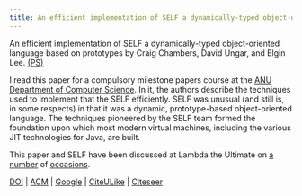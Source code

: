 ```yaml
---
title: An efficient implementation of SELF a dynamically-typed object-oriented language based on prototypes
---
```

<span class="title">An efficient implementation of SELF a dynamically-typed object-oriented language based on prototypes</span> by Craig Chambers, David Ungar, and Elgin Lee. <a href="http://research.sun.com/self/papers/oopsla89.ps.gz">(PS)</a>

I read this paper for a compulsory milestone papers course at the <a href="http://cs.anu.edu.au/">ANU Department of Computer Science</a>. In it, the authors describe the techniques used to implement that the SELF efficiently. SELF was unusual (and still is, in some respects) in that it was a dynamic, prototype-based object-oriented language. The techniques pioneered by the SELF team formed the foundation upon which most modern virtual machines, including the various JIT technologies for Java, are built. 

This paper and SELF have been discussed at Lambda the Ultimate on <a href="http://lambda-the-ultimate.org/node/767#comment-6989">a</a> <a href="http://lambda-the-ultimate.org/classic/message12290.html">number</a> of <a href="http://www.google.com/search?hl=en&lr=&domains=http%3A%2F%2Flambda-the-ultimate.org&q=self+dynamic+prototype+language&btnG=Search&sitesearch=http%3A%2F%2Flambda-the-ultimate.org">occasions</a>. 

<a href="http://dx.doi.org/10.1145/74878.74884">DOI</a> | <a href="http://portal.acm.org/citation.cfm?id=74878.74884">ACM</a> | <a href="http://scholar.google.com/scholar?hl=en&lr=&cluster=15222350065150777887">Google</a> | <a href="http://www.citeulike.org/article/556549">CiteULike</a> | <a href="http://citeseer.ist.psu.edu/14611.html">Citeseer</a>
